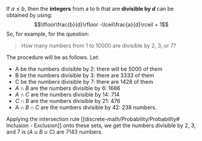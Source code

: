 If $a \leq b$, then the **integers** from a to b that are **divisible by $d$** can be obtained by using:
$$\lfloor\frac{b}{d}\rfloor -\lceil\frac{a}{d}\rceil + 1$$
So, for example, for the question: 
> How many numbers from 1 to 10000 are divisible by 2, 3, or 7? 

The procedure will be as follows.
Let:
- A be the numbers divisible by 2: there will be 5000 of them
- B be the numbers divisible by 3:  there are 3333 of them
- C be the numbers divisible by 7: there are 1428 of them
- $A \cap B$ are the numbers divisible by 6: 1666
- $A \cap C$ are the numbers divisible by 14: 714
- $C \cap B$ are the numbers divisible by 21: 476
- $A \cap B \cap C$ are the numbers divisible by 42: 238 numbers. 

Applying the intersection rule [[discrete-math/Probability/Probability# Inclusion - Exclusion]] onto these sets, we get the numbers divisible by 2, 3, and 7 is ($A \cup B \cup C$) are 7143 numbers.

